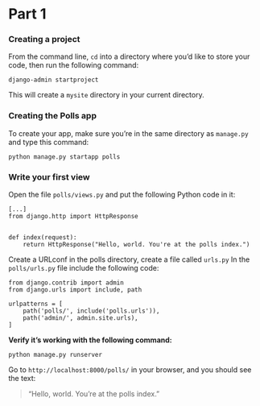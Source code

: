 # Part 1
### Creating a project
From the command line, `cd` into a directory where you’d like to store your code, then run the following command:
```
django-admin startproject
```
This will create a `mysite` directory in your current directory.
### Creating the Polls app
To create your app, make sure you’re in the same directory as `manage.py` and type this command:
```
python manage.py startapp polls
```
### Write your first view
Open the file `polls/views.py` and put the following Python code in it:
```
[...]
from django.http import HttpResponse


def index(request):
    return HttpResponse("Hello, world. You're at the polls index.")
```
Create a URLconf in the polls directory, create a file called `urls.py`
In the `polls/urls.py` file include the following code:
```
from django.contrib import admin
from django.urls import include, path

urlpatterns = [
    path('polls/', include('polls.urls')),
    path('admin/', admin.site.urls),
]
```
**Verify it’s working with the following command:**
```
python manage.py runserver
```
Go to `http://localhost:8000/polls/` in your browser, and you should see the text:
> “Hello, world. You’re at the polls index.”
